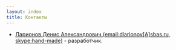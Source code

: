 ```yaml
---
layout: index
title: Контакты
---
```


* [Ларионов Денис Александрович (email:dlarionov[A]sbas.ru, skype:hand-made)](mailto:dlarionov[A]sbas.ru) - разработчик.
